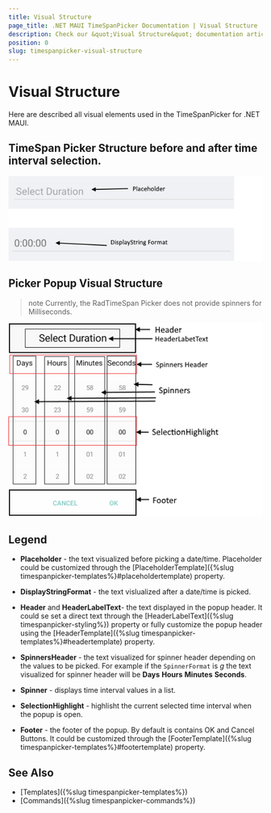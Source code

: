 ```yaml
---
title: Visual Structure
page_title: .NET MAUI TimeSpanPicker Documentation | Visual Structure
description: Check our &quot;Visual Structure&quot; documentation article for Telerik TimeSpanPicker for .NET MAUI.
position: 0
slug: timespanpicker-visual-structure
---
```


# Visual Structure

Here are described all visual elements used in the TimeSpanPicker for .NET MAUI.

## TimeSpan Picker Structure before and after time interval selection.

![TimeSpan Picker Visual Structure](images/timespan_picker_placeholder_display.png "Visual elements of TimeSpan Picker control")

## Picker Popup Visual Structure

>note Currently, the RadTimeSpan Picker does not provide spinners for Milliseconds.

![TimeSpan Picker Popup Visual Structure](images/timespan_picker_structure.png "Visual elements of TimeSpan Picker Popup")

## Legend

- **Placeholder** - the text visualized before picking a date/time. Placeholder could be customized through the [PlaceholderTemplate]({%slug timespanpicker-templates%}#placeholdertemplate) property.

- **DisplayStringFormat** - the text vislualized after a date/time is picked.

- **Header** and **HeaderLabelText**- the text displayed in the popup header. It could se set a direct text through the [HeaderLabelText]({%slug timespanpicker-styling%}) property or fully customize the popup header using the [HeaderTemplate]({%slug timespanpicker-templates%}#headertemplate) property.

- **SpinnersHeader** - the text visualized for spinner header depending on the values to be picked. For example if the `SpinnerFormat` is *g* the text visualized for spinner header will be **Days** **Hours** **Minutes** **Seconds**.

- **Spinner** - displays time interval values in a list.

- **SelectionHighlight** - highlisht the current selected time interval when the popup is open.

- **Footer** - the footer of the popup. By default is contains OK and Cancel Buttons. It could be customized through the [FooterTemplate]({%slug timespanpicker-templates%}#footertemplate) property.

## See Also

- [Templates]({%slug timespanpicker-templates%})
- [Commands]({%slug timespanpicker-commands%})
